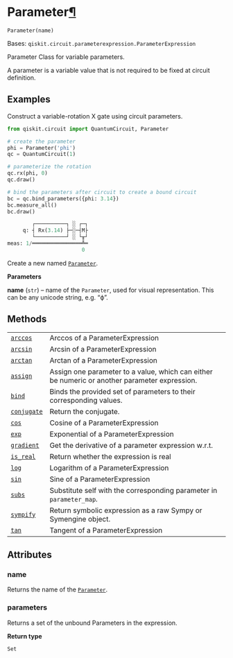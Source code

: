 # Parameter[¶](#parameter "Permalink to this headline")

<span id="undefined" />

`Parameter(name)`

Bases: `qiskit.circuit.parameterexpression.ParameterExpression`

Parameter Class for variable parameters.

A parameter is a variable value that is not required to be fixed at circuit definition.

## Examples

Construct a variable-rotation X gate using circuit parameters.

```python
from qiskit.circuit import QuantumCircuit, Parameter

# create the parameter
phi = Parameter('phi')
qc = QuantumCircuit(1)

# parameterize the rotation
qc.rx(phi, 0)
qc.draw()

# bind the parameters after circuit to create a bound circuit
bc = qc.bind_parameters({phi: 3.14})
bc.measure_all()
bc.draw()
```

```python
        ┌──────────┐ ░ ┌─┐
     q: ┤ Rx(3.14) ├─░─┤M├
        └──────────┘ ░ └╥┘
meas: 1/════════════════╩═
                        0 
```

Create a new named [`Parameter`](#qiskit.circuit.Parameter "qiskit.circuit.Parameter").

**Parameters**

**name** (`str`) – name of the `Parameter`, used for visual representation. This can be any unicode string, e.g. “ϕ”.

## Methods

|                                                                                                                           |                                                                                               |
| ------------------------------------------------------------------------------------------------------------------------- | --------------------------------------------------------------------------------------------- |
| [`arccos`](qiskit.circuit.Parameter.arccos#qiskit.circuit.Parameter.arccos "qiskit.circuit.Parameter.arccos")             | Arccos of a ParameterExpression                                                               |
| [`arcsin`](qiskit.circuit.Parameter.arcsin#qiskit.circuit.Parameter.arcsin "qiskit.circuit.Parameter.arcsin")             | Arcsin of a ParameterExpression                                                               |
| [`arctan`](qiskit.circuit.Parameter.arctan#qiskit.circuit.Parameter.arctan "qiskit.circuit.Parameter.arctan")             | Arctan of a ParameterExpression                                                               |
| [`assign`](qiskit.circuit.Parameter.assign#qiskit.circuit.Parameter.assign "qiskit.circuit.Parameter.assign")             | Assign one parameter to a value, which can either be numeric or another parameter expression. |
| [`bind`](qiskit.circuit.Parameter.bind#qiskit.circuit.Parameter.bind "qiskit.circuit.Parameter.bind")                     | Binds the provided set of parameters to their corresponding values.                           |
| [`conjugate`](qiskit.circuit.Parameter.conjugate#qiskit.circuit.Parameter.conjugate "qiskit.circuit.Parameter.conjugate") | Return the conjugate.                                                                         |
| [`cos`](qiskit.circuit.Parameter.cos#qiskit.circuit.Parameter.cos "qiskit.circuit.Parameter.cos")                         | Cosine of a ParameterExpression                                                               |
| [`exp`](qiskit.circuit.Parameter.exp#qiskit.circuit.Parameter.exp "qiskit.circuit.Parameter.exp")                         | Exponential of a ParameterExpression                                                          |
| [`gradient`](qiskit.circuit.Parameter.gradient#qiskit.circuit.Parameter.gradient "qiskit.circuit.Parameter.gradient")     | Get the derivative of a parameter expression w\.r.t.                                          |
| [`is_real`](qiskit.circuit.Parameter.is_real#qiskit.circuit.Parameter.is_real "qiskit.circuit.Parameter.is_real")         | Return whether the expression is real                                                         |
| [`log`](qiskit.circuit.Parameter.log#qiskit.circuit.Parameter.log "qiskit.circuit.Parameter.log")                         | Logarithm of a ParameterExpression                                                            |
| [`sin`](qiskit.circuit.Parameter.sin#qiskit.circuit.Parameter.sin "qiskit.circuit.Parameter.sin")                         | Sine of a ParameterExpression                                                                 |
| [`subs`](qiskit.circuit.Parameter.subs#qiskit.circuit.Parameter.subs "qiskit.circuit.Parameter.subs")                     | Substitute self with the corresponding parameter in `parameter_map`.                          |
| [`sympify`](qiskit.circuit.Parameter.sympify#qiskit.circuit.Parameter.sympify "qiskit.circuit.Parameter.sympify")         | Return symbolic expression as a raw Sympy or Symengine object.                                |
| [`tan`](qiskit.circuit.Parameter.tan#qiskit.circuit.Parameter.tan "qiskit.circuit.Parameter.tan")                         | Tangent of a ParameterExpression                                                              |

## Attributes

<span id="undefined" />

### name

Returns the name of the [`Parameter`](#qiskit.circuit.Parameter "qiskit.circuit.Parameter").

<span id="undefined" />

### parameters

Returns a set of the unbound Parameters in the expression.

**Return type**

`Set`
